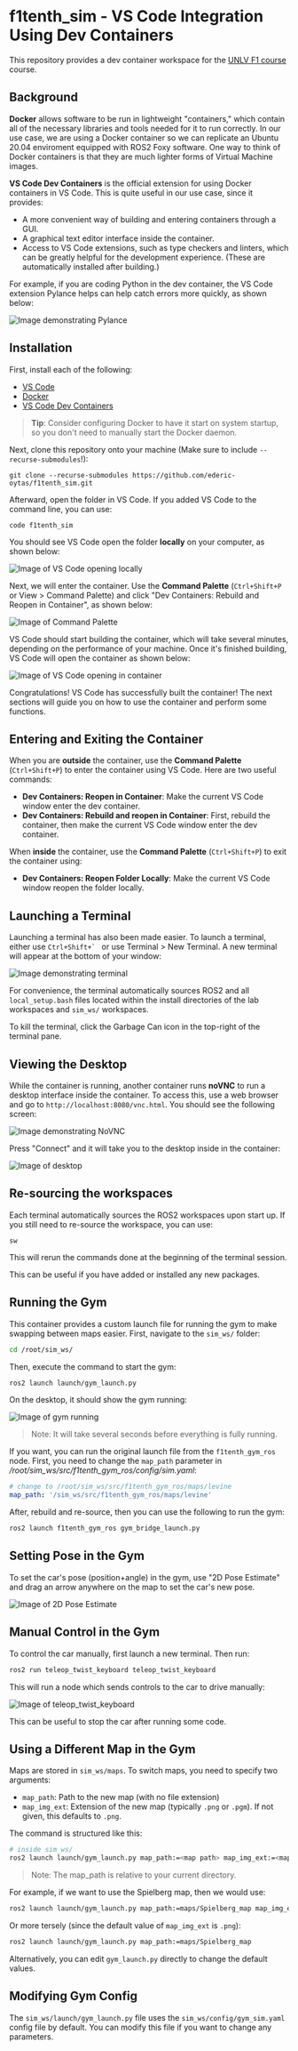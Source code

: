 
# f1tenth_sim - VS Code Integration Using Dev Containers

This repository provides a dev container workspace for the [UNLV F1 course](https://github.com/unlv-f1) course.

## Background

**Docker** allows software to be run in lightweight "containers," which contain all of the necessary libraries and tools needed for it to run correctly. In our use case, we are using a Docker container so we can replicate an Ubuntu 20.04 enviroment equipped with ROS2 Foxy software. One way to think of Docker containers is that they are much lighter forms of Virtual Machine images.

**VS Code Dev Containers** is the official extension for using Docker containers in VS Code. This is quite useful in our use case, since it provides:

- A more convenient way of building and entering containers through a GUI.
- A graphical text editor interface inside the container.
- Access to VS Code extensions, such as type checkers and linters, which can be greatly helpful for the development experience. (These are automatically installed after building.)

For example, if you are coding Python in the dev container, the VS Code extension Pylance helps can help catch errors more quickly, as shown below:

![Image demonstrating Pylance](img/image-3.png)

## Installation

First, install each of the following:

- [VS Code](https://code.visualstudio.com/)
- [Docker](https://www.docker.com/)
- [VS Code Dev Containers](https://marketplace.visualstudio.com/items?itemName=ms-vscode-remote.remote-containers)

> **Tip**: Consider configuring Docker to have it start on system startup, so you don't need to manually start the Docker daemon.

Next, clone this repository onto your machine (Make sure to include `--recurse-submodules`!):

```
git clone --recurse-submodules https://github.com/ederic-oytas/f1tenth_sim.git
```

Afterward, open the folder in VS Code. If you added VS Code to the command line, you can use:

```
code f1tenth_sim
```

You should see VS Code open the folder **locally** on your computer, as shown below:

![Image of VS Code opening locally](img/image.png)

Next, we will enter the container. Use the **Command Palette** (`Ctrl+Shift+P` or View > Command Palette) and click "Dev Containers: Rebuild and Reopen in Container", as shown below:

![Image of Command Palette](img/image-1.png)

VS Code should start building the container, which will take several minutes, depending on the performance of your machine. Once it's finished building, VS Code will open the container as shown below:

![Image of VS Code opening in container](img/image-2.png)

Congratulations! VS Code has successfully built the container! The next sections will guide you on how to use the container and perform some functions.

## Entering and Exiting the Container

When you are **outside** the container, use the **Command Palette** (`Ctrl+Shift+P`) to enter the container using VS Code. Here are two useful commands:

- **Dev Containers: Reopen in Container**: Make the current VS Code window enter the dev container.
- **Dev Containers: Rebuild and reopen in Container**: First, rebuild the container, then make the current VS Code window enter the dev container. 

When **inside** the container, use the **Command Palette** (`Ctrl+Shift+P`) to exit the container using:

- **Dev Containers: Reopen Folder Locally**: Make the current VS Code window reopen the folder locally.

## Launching a Terminal

Launching a terminal has also been made easier. To launch a terminal, either use ```Ctrl+Shift+` ``` or use Terminal > New Terminal. A new terminal will appear at the bottom of your window:

![Image demonstrating terminal](img/image-4.png)

For convenience, the terminal automatically sources ROS2 and all `local_setup.bash` files located within the install directories of the lab workspaces and `sim_ws/` workspaces.

To kill the terminal, click the Garbage Can icon in the top-right of the terminal pane.

## Viewing the Desktop

While the container is running, another container runs **noVNC** to run a desktop interface inside the container. To access this, use a web browser and go to `http://localhost:8080/vnc.html`. You should see the following screen:

![Image demonstrating NoVNC](img/image-5.png)

Press "Connect" and it will take you to the desktop inside in the container:

![Image of desktop](img/image-6.png)

## Re-sourcing the workspaces

Each terminal automatically sources the ROS2 workspaces upon start up. If you still need to re-source the workspace, you can use:

```
sw
```

This will rerun the commands done at the beginning of the terminal session.

This can be useful if you have added or installed any new packages.

## Running the Gym

This container provides a custom launch file for running the gym to make swapping between maps easier. First, navigate to the `sim_ws/` folder:

```bash
cd /root/sim_ws/
```

Then, execute the command to start the gym:

```bash
ros2 launch launch/gym_launch.py
```

On the desktop, it should show the gym running:

![Image of gym running](img/image-7.png)

> Note: It will take several seconds before everything is fully running.

If you want, you can run the original launch file from the `f1tenth_gym_ros` node. First, you need to change the `map_path` parameter in */root/sim_ws/src/f1tenth_gym_ros/config/sim.yaml*:

```yaml
# change to /root/sim_ws/src/f1tenth_gym_ros/maps/levine
map_path: '/sim_ws/src/f1tenth_gym_ros/maps/levine'
```

After, rebuild and re-source, then you can use the following to run the gym:

```bash
ros2 launch f1tenth_gym_ros gym_bridge_launch.py
```

## Setting Pose in the Gym

To set the car's pose (position+angle) in the gym, use "2D Pose Estimate" and drag an arrow anywhere on the map to set the car's new pose. 

![Image of 2D Pose Estimate](img/image-9.png)

## Manual Control in the Gym

To control the car manually, first launch a new terminal. Then run:

```bash
ros2 run teleop_twist_keyboard teleop_twist_keyboard
```

This will run a node which sends controls to the car to drive manually:

![Image of teleop_twist_keyboard](img/image-8.png)

This can be useful to stop the car after running some code.

## Using a Different Map in the Gym

Maps are stored in `sim_ws/maps`. To switch maps, you need to specify two arguments:

- `map_path`: Path to the new map (with no file extension)
- `map_img_ext`: Extension of the new map (typically `.png` or `.pgm`). If not given, this defaults to `.png`.

The command is structured like this:

```bash
# inside sim_ws/
ros2 launch launch/gym_launch.py map_path:=<map path> map_img_ext:=<map extension>
```

> Note: The map_path is relative to your current directory.

For example, if we want to use the Spielberg map, then we would use:

```bash
ros2 launch launch/gym_launch.py map_path:=maps/Spielberg_map map_img_ext:=.png
```

Or more tersely (since the default value of `map_img_ext` is `.png`):

```bash
ros2 launch launch/gym_launch.py map_path:=maps/Spielberg_map
```

Alternatively, you can edit `gym_launch.py` directly to change the default values.

## Modifying Gym Config

The `sim_ws/launch/gym_launch.py` file uses the `sim_ws/config/gym_sim.yaml` config file by default. You can modify this file if you want to change any parameters.
